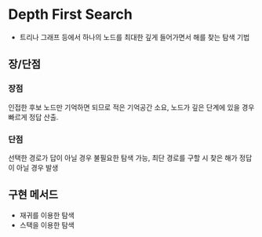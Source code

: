 # Depth First Search

- 트리나 그래프 등에서 하나의 노드를 최대한 깊게 들어가면서 해를 찾는 탐색 기법

## 장/단점

### 장점

인접한 후보 노드만 기억하면 되므로 적은 기억공간 소요, 노드가 깊은 단계에 있을 경우 빠르게 정답 산출.

### 단점

선택한 경로가 답이 아닐 경우 불필요한 탐색 가능, 최단 경로를 구할 시 찾은 해가 정답이 아닐 경우 발생

## 구현 메서드

- 재귀를 이용한 탐색
- 스택을 이용한 탐색
